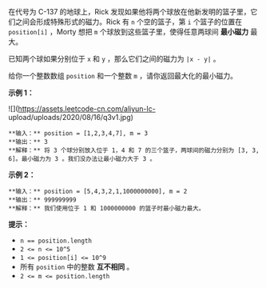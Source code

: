 在代号为 C-137 的地球上，Rick 发现如果他将两个球放在他新发明的篮子里，它们之间会形成特殊形式的磁力。Rick 有 `n` 个空的篮子，第 `i`
个篮子的位置在 `position[i]` ，Morty 想把 `m` 个球放到这些篮子里，使得任意两球间  **最小磁力**  最大。

已知两个球如果分别位于 `x` 和 `y` ，那么它们之间的磁力为 `|x - y|` 。

给你一个整数数组 `position` 和一个整数 `m` ，请你返回最大化的最小磁力。



**示例 1：**

![](https://assets.leetcode-cn.com/aliyun-lc-
upload/uploads/2020/08/16/q3v1.jpg)

    
    
    **输入：** position = [1,2,3,4,7], m = 3
    **输出：** 3
    **解释：** 将 3 个球分别放入位于 1，4 和 7 的三个篮子，两球间的磁力分别为 [3, 3, 6]。最小磁力为 3 。我们没办法让最小磁力大于 3 。
    

**示例 2：**

    
    
    **输入：** position = [5,4,3,2,1,1000000000], m = 2
    **输出：** 999999999
    **解释：** 我们使用位于 1 和 1000000000 的篮子时最小磁力最大。
    



**提示：**

  * `n == position.length`
  * `2 <= n <= 10^5`
  * `1 <= position[i] <= 10^9`
  * 所有 `position` 中的整数 **互不相同**  。
  * `2 <= m <= position.length`

